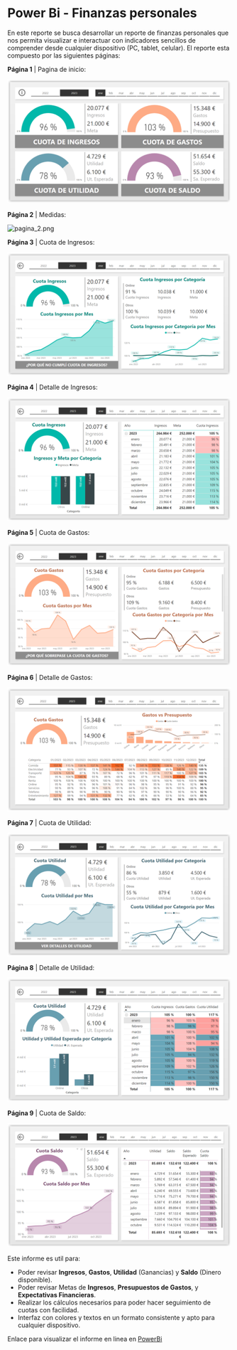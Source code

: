 # Power Bi - Finanzas personales

En este reporte se busca desarrollar un reporte de finanzas personales que nos permita visualizar e interactuar con indicadores sencillos de comprender desde cualquier dispositivo (PC, tablet, celular). El reporte esta compuesto por las siguientes páginas:

  **Página 1** | Pagina de inicio:

  ![pagina_1.png](https://github.com/guadano/Power_Bi_Finanzas_Personales/blob/main/Imagenes/pagina_1.png)
  
  **Página 2** | Medidas:

  ![pagina_2.png]()
    
  **Página 3** | Cuota de Ingresos:

  ![pagina_3.png](https://github.com/guadano/Power_Bi_Finanzas_Personales/blob/main/Imagenes/pagina_3.png)
    
  **Página 4** | Detalle de Ingresos:

  ![pagina_4.png](https://github.com/guadano/Power_Bi_Finanzas_Personales/blob/main/Imagenes/pagina_4.png)
    
  **Página 5** | Cuota de Gastos:

  ![pagina_5.png](https://github.com/guadano/Power_Bi_Finanzas_Personales/blob/main/Imagenes/pagina_5.png)
    
  **Página 6** | Detalle de Gastos:

  ![pagina_6.png](https://github.com/guadano/Power_Bi_Finanzas_Personales/blob/main/Imagenes/pagina_6.png)
    
  **Página 7** | Cuota de Utilidad:

  ![pagina_7.png](https://github.com/guadano/Power_Bi_Finanzas_Personales/blob/main/Imagenes/pagina_7.png)
    
  **Página 8** | Detalle de Utilidad:

  ![pagina_8.png](https://github.com/guadano/Power_Bi_Finanzas_Personales/blob/main/Imagenes/pagina_8.png)
    
  **Página 9** | Cuota de Saldo:

  ![pagina_9.png](https://github.com/guadano/Power_Bi_Finanzas_Personales/blob/main/Imagenes/pagina_9.png)

Este informe es util para:

-   Poder revisar **Ingresos**, **Gastos**, **Utilidad** (Ganancias) y **Saldo** (Dinero disponible).
-   Poder revisar Metas de **Ingresos**, **Presupuestos de Gastos**, y **Expectativas Financieras**.
-   Realizar los cálculos necesarios para poder hacer seguimiento de cuotas con facilidad.
-   Interfaz con colores y textos en un formato consistente y apto para cualquier dispositivo.
  
Enlace para visualizar el informe en linea en [PowerBi](https://app.powerbi.com/view?r=eyJrIjoiYWViMTQzNGQtM2Q1Ny00ZDM2LWEzZjgtOWExOWQ5YzcxYzhmIiwidCI6ImJlYTQyMGRlLTJkNjYtNDZmYy05OTVkLTUxYzYwN2MwOGQxZSIsImMiOjl9)
